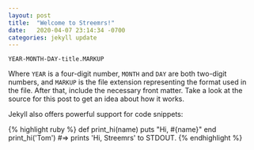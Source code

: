 ```yaml
---
layout: post
title:  "Welcome to Streemrs!"
date:   2020-04-07 23:14:34 -0700
categories: jekyll update
---
```


`YEAR-MONTH-DAY-title.MARKUP`

Where `YEAR` is a four-digit number, `MONTH` and `DAY` are both two-digit numbers, and `MARKUP` is the file extension representing the format used in the file. After that, include the necessary front matter. Take a look at the source for this post to get an idea about how it works.

Jekyll also offers powerful support for code snippets:

{% highlight ruby %}
def print_hi(name)
  puts "Hi, #{name}"
end
print_hi('Tom')
#=> prints 'Hi, Streemrs' to STDOUT.
{% endhighlight %}
